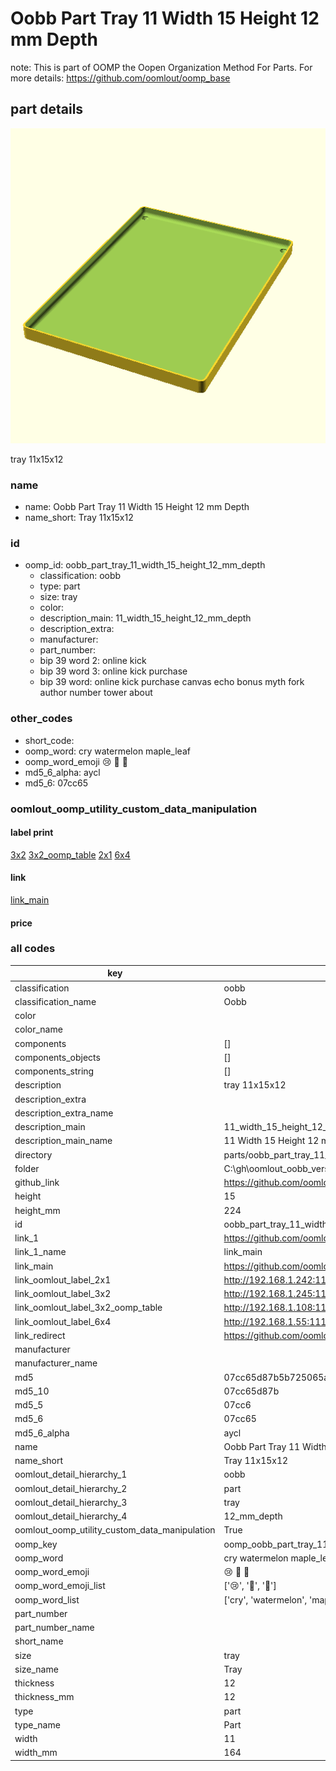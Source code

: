 # Oobb Part Tray 11 Width 15 Height 12 mm Depth  

note: This is part of OOMP the Oopen Organization Method For Parts. For more details: https://github.com/oomlout/oomp_base

##  part details
  

[![](3dpr.png)](3dpr.png)

tray 11x15x12



### name
* name: Oobb Part Tray 11 Width 15 Height 12 mm Depth
* name_short: Tray 11x15x12 
### id
* oomp_id: oobb_part_tray_11_width_15_height_12_mm_depth
  * classification: oobb
  * type: part
  * size: tray
  * color: 
  * description_main: 11_width_15_height_12_mm_depth
  * description_extra: 
  * manufacturer: 
  * part_number: 
  * bip 39 word 2: online kick
  * bip 39 word 3: online kick purchase
  * bip 39 word: online kick purchase canvas echo bonus myth fork author number tower about

### other_codes
* short_code: 
* oomp_word: cry watermelon maple_leaf
* oomp_word_emoji :cry: :watermelon: :maple_leaf:
* md5_6_alpha: aycl
* md5_6: 07cc65






### oomlout_oomp_utility_custom_data_manipulation
#### label print
[3x2](http://192.168.1.245:1112/?label=oomp%20aycl)
[3x2_oomp_table](http://192.168.1.108:1112/?label=oomp%20aycl)
[2x1](http://192.168.1.242:1112/?label=oomp%20aycl)
[6x4](http://192.168.1.55:1112/?label=oomp%20aycl)    

#### link

[link_main](https://github.com/oomlout/oomlout_oobb_version_4_generated_parts/tree/main/navigation_oomp/oobb/part/tray/11_width_15_height_12_mm_depth/part)                              

#### price







### all codes 
| key | value |  
| --- | --- |  
| classification | oobb |  
| classification_name | Oobb |  
| color |  |  
| color_name |  |  
| components | [] |  
| components_objects | [] |  
| components_string | [] |  
| description | tray 11x15x12 |  
| description_extra |  |  
| description_extra_name |  |  
| description_main | 11_width_15_height_12_mm_depth |  
| description_main_name | 11 Width 15 Height 12 mm Depth |  
| directory | parts/oobb_part_tray_11_width_15_height_12_mm_depth |  
| folder | C:\gh\oomlout_oobb_version_4_generated_parts\parts\oobb_part_tray_11_width_15_height_12_mm_depth |  
| github_link | https://github.com/oomlout/oomlout_oomp_part_src/tree/main/parts/oobb_part_tray_11_width_15_height_12_mm_depth |  
| height | 15 |  
| height_mm | 224 |  
| id | oobb_part_tray_11_width_15_height_12_mm_depth |  
| link_1 | https://github.com/oomlout/oomlout_oobb_version_4_generated_parts/tree/main/navigation_oomp/oobb/part/tray/11_width_15_height_12_mm_depth/part |  
| link_1_name | link_main |  
| link_main | https://github.com/oomlout/oomlout_oobb_version_4_generated_parts/tree/main/navigation_oomp/oobb/part/tray/11_width_15_height_12_mm_depth/part |  
| link_oomlout_label_2x1 | http://192.168.1.242:1112/?label=oomp%20aycl |  
| link_oomlout_label_3x2 | http://192.168.1.245:1112/?label=oomp%20aycl |  
| link_oomlout_label_3x2_oomp_table | http://192.168.1.108:1112/?label=oomp%20aycl |  
| link_oomlout_label_6x4 | http://192.168.1.55:1112/?label=oomp%20aycl |  
| link_redirect | https://github.com/oomlout/oomlout_oobb_version_4_generated_parts/tree/main/parts/oobb_tray_11_15_12 |  
| manufacturer |  |  
| manufacturer_name |  |  
| md5 | 07cc65d87b5b725065a2f21b5c5e8cd7 |  
| md5_10 | 07cc65d87b |  
| md5_5 | 07cc6 |  
| md5_6 | 07cc65 |  
| md5_6_alpha | aycl |  
| name | Oobb Part Tray 11 Width 15 Height 12 mm Depth |  
| name_short | Tray 11x15x12  |  
| oomlout_detail_hierarchy_1 | oobb |  
| oomlout_detail_hierarchy_2 | part |  
| oomlout_detail_hierarchy_3 | tray |  
| oomlout_detail_hierarchy_4 | 12_mm_depth |  
| oomlout_oomp_utility_custom_data_manipulation | True |  
| oomp_key | oomp_oobb_part_tray_11_width_15_height_12_mm_depth |  
| oomp_word | cry watermelon maple_leaf |  
| oomp_word_emoji | :cry: :watermelon: :maple_leaf: |  
| oomp_word_emoji_list | [':cry:', ':watermelon:', ':maple_leaf:'] |  
| oomp_word_list | ['cry', 'watermelon', 'maple_leaf'] |  
| part_number |  |  
| part_number_name |  |  
| short_name |  |  
| size | tray |  
| size_name | Tray |  
| thickness | 12 |  
| thickness_mm | 12 |  
| type | part |  
| type_name | Part |  
| width | 11 |  
| width_mm | 164 |  
